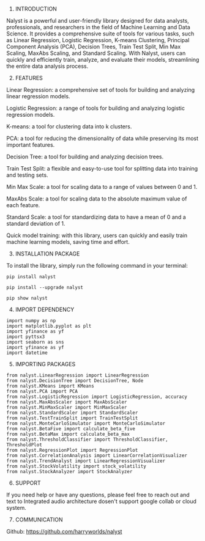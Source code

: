 1. INTRODUCTION

Nalyst is a powerful and user-friendly library designed for data analysts, professionals, and researchers in the field of Machine Learning and Data Science. It provides a comprehensive suite of tools for various tasks, such as Linear Regression, Logistic Regression, K-means Clustering, Principal Component Analysis (PCA), Decision Trees, Train Test Split, Min Max Scaling, MaxAbs Scaling, and Standard Scaling. With Nalyst, users can quickly and efficiently train, analyze, and evaluate their models, streamlining the entire data analysis process.

2. FEATURES

Linear Regression: a comprehensive set of tools for building and analyzing linear regression models.

Logistic Regression: a range of tools for building and analyzing logistic regression models.

K-means: a tool for clustering data into k clusters.

PCA: a tool for reducing the dimensionality of data while preserving its most important features.

Decision Tree: a tool for building and analyzing decision trees.

Train Test Split: a flexible and easy-to-use tool for splitting data into training and testing sets.

Min Max Scale: a tool for scaling data to a range of values between 0 and 1.

MaxAbs Scale: a tool for scaling data to the absolute maximum value of each feature.

Standard Scale: a tool for standardizing data to have a mean of 0 and a standard deviation of 1.

Quick model training: with this library, users can quickly and easily train machine learning models, saving time and effort.


3. INSTALLATION PACKAGE

To install the library, simply run the following command in your terminal:

```text
pip install nalyst

pip install --upgrade nalyst

pip show nalyst
```

4. IMPORT DEPENDENCY 
```
import numpy as np
import matplotlib.pyplot as plt
import yfinance as yf
import pyttsx3
import seaborn as sns
import yfinance as yf
import datetime
```
5. IMPORTING PACKAGES

```text
from nalyst.LinearRegression import LinearRegression
from nalyst.DecisionTree import DecisionTree, Node
from nalyst.KMeans import KMeans
from nalyst.PCA import PCA
from nalyst.LogisticRegression import LogisticRegression, accuracy
from nalyst.MaxAbsScaler import MaxAbsScaler
from nalyst.MinMaxScaler import MinMaxScaler
from nalyst.StandardScaler import StandardScaler
from nalyst.TestTrainSplit import TrainTestSplit
from nalyst.MonteCarloSimulator import MonteCarloSimulator
from nalyst.BetaFive import calculate_beta_five
from nalyst.BetaMax import calculate_beta_max
from nalyst.ThresholdClassifier import ThresholdClassifier, ThresholdPlot
from nalyst.RegressionPlot import RegressionPlot
from nalyst.CorrelationAnalysis import LinearCorrelationVisualizer
from nalyst.TrendAnalyst import LinearRegressionVisualizer
from nalyst.StockVolatility import stock_volatility
from nalyst.StockAnalyzer import StockAnalyzer
```

6. SUPPORT

If you need help or have any questions, please feel free to reach out and text to Integrated audio architecture dosen't support google collab or cloud system. 

7. COMMUNICATION 

Github: https://github.com/harryworlds/nalyst

